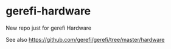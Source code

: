 # gerefi-hardware

New repo just for gerefi Hardware

See also https://github.com/gerefi/gerefi/tree/master/hardware
